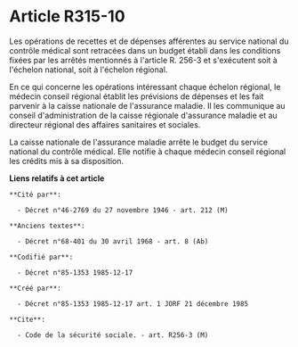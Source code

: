 # Article R315-10

Les opérations de recettes et de dépenses afférentes au service national du contrôle médical sont retracées dans un budget
établi dans les conditions fixées par les arrêtés mentionnés à l'article R. 256-3 et s'exécutent soit à l'échelon national,
soit à l'échelon régional.

En ce qui concerne les opérations intéressant chaque échelon régional, le médecin conseil régional établit les prévisions de
dépenses et les fait parvenir à la caisse nationale de l'assurance maladie. Il les communique au conseil d'administration de
la caisse régionale d'assurance maladie et au directeur régional des affaires sanitaires et sociales.

La caisse nationale de l'assurance maladie arrête le budget du service national du contrôle médical. Elle notifie à chaque
médecin conseil régional les crédits mis à sa disposition.

**Liens relatifs à cet article**

	**Cité par**:

	  - Décret n°46-2769 du 27 novembre 1946 - art. 212 (M)

	**Anciens textes**:

	  - Décret n°68-401 du 30 avril 1968 - art. 8 (Ab)

	**Codifié par**:

	  - Décret n°85-1353 1985-12-17

	**Créé par**:

	  - Décret n°85-1353 1985-12-17 art. 1 JORF 21 décembre 1985

	**Cite**:

	  - Code de la sécurité sociale. - art. R256-3 (M)
